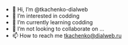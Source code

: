 - 👋 Hi, I’m @tkachenko-dialweb
- 👀 I’m interested in codding
- 🌱 I’m currently learning codding
- 💞️ I’m not looking to collaborate on ...
- 📫 How to reach me tkachenko@dialweb.ru

<!---
tkachenko-dialweb/tkachenko-dialweb is a ✨ special ✨ repository because its `README.md` (this file) appears on your GitHub profile.
You can click the Preview link to take a look at your changes.
--->
